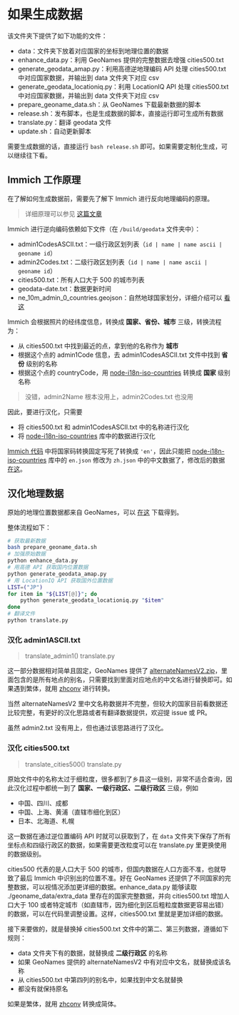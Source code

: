 # 如果生成数据

该文件夹下提供了如下功能的文件：

- data：文件夹下放着对应国家的坐标到地理位置的数据
- enhance_data.py：利用 GeoNames 提供的完整数据去增强 cities500.txt
- generate_geodata_amap.py：利用高德逆地理编码 API 处理 cities500.txt 中对应国家数据，并输出到 data 文件夹下对应 csv
- generate_geodata_locationiq.py：利用 LocationIQ API 处理 cities500.txt 中对应国家数据，并输出到 data 文件夹下对应 csv
- prepare_geoname_data.sh：从 GeoNames 下载最新数据的脚本
- release.sh：发布脚本，也是生成数据的脚本，直接运行即可生成所有数据
- translate.py：翻译 geodata 文件
- update.sh：自动更新脚本

需要生成数据的话，直接运行 `bash release.sh` 即可。如果需要定制化生成，可以继续往下看。

## Immich 工作原理

在了解如何生成数据前，需要先了解下 Immich 进行反向地理编码的原理。

> 详细原理可以参见 [这篇文章](https://zinglix.xyz/2025/01/23/immich-reverse-geocoding/)

Immich 进行逆向编码依赖如下文件（在 `/build/geodata` 文件夹中）：

- admin1CodesASCII.txt：一级行政区划列表（`id | name | name ascii | geoname id`）
- admin2Codes.txt：二级行政区划列表（`id | name | name ascii | geoname id`）
- cities500.txt：所有人口大于 500 的城市列表
- geodata-date.txt：数据更新时间
- ne_10m_admin_0_countries.geojson：自然地球国家划分，详细介绍可以 [看这](https://github.com/nvkelso/natural-earth-vector/tree/master)

Immich 会根据照片的经纬度信息，转换成 **国家、省份、城市** 三级，转换流程为：

- 从 cities500.txt 中找到最近的点，拿到他的名称作为 **城市**
- 根据这个点的 admin1Code 信息，去 admin1CodesASCII.txt 文件中找到 **省份** 级别的名称
- 根据这个点的 countryCode，用 [node-i18n-iso-countries](https://github.com/michaelwittig/node-i18n-iso-countries) 转换成 **国家** 级别名称

> 没错，admin2Name 根本没用上，admin2Codes.txt 也没用

因此，要进行汉化，只需要

- 将 cities500.txt 和 admin1CodesASCII.txt 中的名称进行汉化
- 将 [node-i18n-iso-countries](https://github.com/michaelwittig/node-i18n-iso-countries) 库中的数据进行汉化

[Immich 代码](https://github.com/immich-app/immich/blob/1311189fab958bea2177a92e1cc1b7ebb1822bd8/server/src/repositories/map.repository.ts#L131) 中将国家码转换固定写死了转换成 `'en'`，因此只能把 [node-i18n-iso-countries](https://github.com/michaelwittig/node-i18n-iso-countries) 库中的 `en.json` 修改为 `zh.json` 中的中文数据了，修改后的数据 [在这](https://github.com/ZingLix/immich-geodata-cn/blob/main/i18n-iso-countries/langs/en.json)。

## 汉化地理数据

原始的地理位置数据都来自 GeoNames，可以 [在这](https://download.geonames.org/export/dump/) 下载得到。

整体流程如下：

```bash
# 获取最新数据
bash prepare_geoname_data.sh
# 加强原始数据
python enhance_data.py
# 用高德 API 获取国内位置数据
python generate_geodata_amap.py
# 用 LocationIQ API 获取国外位置数据
LIST=("JP")
for item in "${LIST[@]}"; do
    python generate_geodata_locationiq.py "$item"
done
# 翻译文件
python translate.py
```

### 汉化 admin1ASCII.txt

> translate_admin1()  translate.py

这一部分数据相对简单且固定，GeoNames 提供了 [alternateNamesV2.zip](https://download.geonames.org/export/dump/alternateNamesV2.zip)，里面包含的是所有地点的别名，只需要找到里面对应地点的中文名进行替换即可。如果遇到繁体，就用 [zhconv](https://github.com/gumblex/zhconv) 进行转换。

当然 alternateNamesV2 里中文名称数据并不完整，但较大的国家目前看数据还比较完整，有更好的汉化思路或者有翻译数据提供，欢迎提 issue 或 PR。

虽然 admin2.txt 没有用上，但也通过该思路进行了汉化。

### 汉化 cities500.txt

> translate_cities500()  translate.py

原始文件中的名称太过于细粒度，很多都到了乡县这一级别，非常不适合查询，因此汉化过程中都统一到了 **国家、一级行政区、二级行政区** 三级，例如

- 中国、四川、成都
- 中国、上海、黄浦（直辖市细化到区）
- 日本、北海道、札幌

这一数据在通过逆位置编码 API 时就可以获取到了，在 `data` 文件夹下保存了所有坐标点和四级行政区的数据，如果需要更改粒度可以在 translate.py 里更换使用的数据级别。

cities500 代表的是人口大于 500 的城市，但国内数据在人口方面不准，也就导致了最后 Immich 中识别出的位置不准。好在 GeoNames 还提供了不同国家的完整数据，可以视情况添加更详细的数据。enhance_data.py 能够读取 ./geoname_data/extra_data 里存在的国家完整数据，并向 cities500.txt 增加人口大于 100 或者特定城市（如直辖市，因为细化到区后粗粒度数据更容易出错）的数据，可以在代码里调整设置。这样，cities500.txt 里就是更加详细的数据。

接下来要做的，就是替换掉 cities500.txt 文件中的第二、第三列数据，遵循如下规则：

- data 文件夹下有的数据，就替换成 **二级行政区** 的名称
- 如果 GeoNames 提供的 alternateNamesV2 中有对应中文名，就替换成该名称
- 从 cities500.txt 中第四列的别名中，如果找到中文名就替换
- 都没有就保持原名

如果是繁体，就用 [zhconv](https://github.com/gumblex/zhconv) 转换成简体。